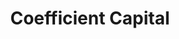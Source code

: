---
layout: firm_page
title: "Coefficient Capital"
id: "coefficientcap.com"
permalink: "/coefficientcapitalcoefficientcap.com/"
website: "https://www.coefficientcap.com"
offices: "New York (United States)"
investment_stages: "Series A, Series B, Series C"
portfolio_companies: "Nom Nom, Just Spices, Oatly, Magic Spoon, Lemme, Hawthorne, Hydrant, Sesame, Starship, Milano Vice, Gorgie, Kate Farms, Sauz, Zoe, KoRo"
portfolio_link: "https://www.coefficientcap.com/what-companies-have-you-invested-in/"
investment_markets: "Consumer Brands, Food and Beverage, Personal Care, Health and Wellness, Direct-to-Consumer"
founded_year: "2018"
description: "Coefficient Capital leads early growth investments in digitally powered consumer brands. They focus on transformational consumer shifts and partner with founders to build and scale their businesses."
linkedin: "https://www.linkedin.com/company/coefficient-capital"
twitter: ""
instagram: ""
team_page: "https://www.coefficientcap.com/whos-on-the-team/"
investor_type: "Venture Capital, Private Equity"
crunchbase: "https://www.crunchbase.com/organization/coefficient-capital"
pitchbook: "https://pitchbook.com/profiles/investor/232055-92"

# SEO Optimization
meta_title: "Coefficient Capital - VC Firm - projectstartups.com"
meta_description: "Coefficient Capital, Coefficient Capital leads early growth investments in digitally powered consumer brands. They focus on transformational consumer shifts and partner wi..."
meta_keywords: "Coefficient Capital, Consumer Brands, Food and Beverage, Personal Care, Health and Wellness, Direct-to-Consumer, VC firm, venture capital, startup investor, projectstartups.com"
canonical_url: "https://vc.projectstartups.com/coefficientcapitalcoefficientcap.com/"
---